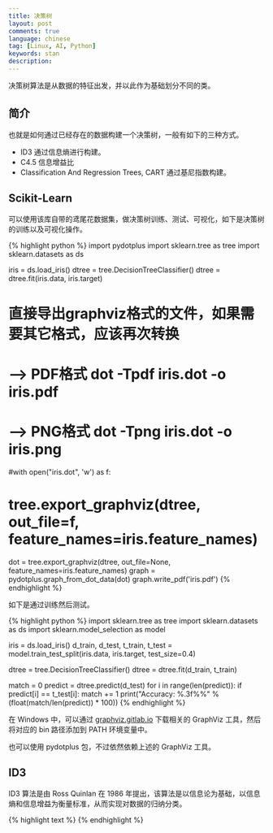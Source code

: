 ```yaml
---
title: 决策树
layout: post
comments: true
language: chinese
tag: [Linux, AI, Python]
keywords: stan
description:
---
```


决策树算法是从数据的特征出发，并以此作为基础划分不同的类。

<!-- more -->

## 简介

也就是如何通过已经存在的数据构建一个决策树，一般有如下的三种方式。

* ID3 通过信息熵进行构建。
* C4.5 信息增益比
* Classification And Regression Trees, CART 通过基尼指数构建。

## Scikit-Learn

可以使用该库自带的鸢尾花数据集，做决策树训练、测试、可视化，如下是决策树的训练以及可视化操作。

{% highlight python %}
import pydotplus
import sklearn.tree as tree
import sklearn.datasets as ds

iris = ds.load_iris()
dtree = tree.DecisionTreeClassifier()
dtree = dtree.fit(iris.data, iris.target)

# 直接导出graphviz格式的文件，如果需要其它格式，应该再次转换
# --> PDF格式 dot -Tpdf iris.dot -o iris.pdf
# --> PNG格式 dot -Tpng iris.dot -o iris.png
#with open("iris.dot", 'w') as f:
#    tree.export_graphviz(dtree, out_file=f, feature_names=iris.feature_names)

dot = tree.export_graphviz(dtree, out_file=None, feature_names=iris.feature_names)
graph = pydotplus.graph_from_dot_data(dot)
graph.write_pdf('iris.pdf')
{% endhighlight %}

如下是通过训练然后测试。

{% highlight python %}
import sklearn.tree as tree
import sklearn.datasets as ds
import sklearn.model_selection as model

iris = ds.load_iris()
d_train, d_test, t_train, t_test = model.train_test_split(iris.data, iris.target, test_size=0.4)

dtree = tree.DecisionTreeClassifier()
dtree = dtree.fit(d_train, t_train)

match = 0
predict = dtree.predict(d_test)
for i in range(len(predict)):
    if predict[i] == t_test[i]:
        match += 1
print("Accuracy: %.3f%%" % (float(match/len(predict)) * 100))
{% endhighlight %}

在 Windows 中，可以通过 [graphviz.gitlab.io](https://graphviz.gitlab.io/) 下载相关的 GraphViz 工具，然后将对应的 bin 路径添加到 PATH 环境变量中。

也可以使用 pydotplus 包，不过依然依赖上述的 GraphViz 工具。

<!--
https://scikit-learn.org/stable/modules/tree.html
https://github.com/Erikfather/Decision_tree-python
https://machinelearningmastery.com/implement-decision-tree-algorithm-scratch-python/
https://medium.com/machine-learning-guy/an-introduction-to-decision-tree-learning-id3-algorithm-54c74eb2ad55
https://static.googleusercontent.com/media/research.google.com/en//pubs/archive/45166.pdf
https://towardsdatascience.com/light-on-math-machine-learning-intuitive-guide-to-understanding-decision-trees-adb2165ccab7
-->

## ID3

ID3 算法是由 Ross Quinlan 在 1986 年提出，该算法是以信息论为基础，以信息熵和信息增益为衡量标准，从而实现对数据的归纳分类。

{% highlight text %}
{% endhighlight %}
